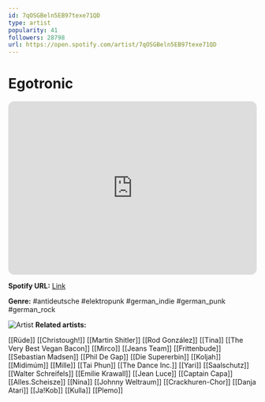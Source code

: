 ```yaml
---
id: 7qOSGBeln5EB97texe71QD
type: artist
popularity: 41
followers: 28798
url: https://open.spotify.com/artist/7qOSGBeln5EB97texe71QD
---
```

# Egotronic

<iframe style="border-radius:12px" src="https://open.spotify.com/embed/artist/7qOSGBeln5EB97texe71QD" width="100%" height="352" frameBorder="0" allowfullscreen="" allow="autoplay; clipboard-write; encrypted-media; fullscreen; picture-in-picture" loading="lazy"></iframe>

**Spotify URL:** [Link](https://open.spotify.com/artist/7qOSGBeln5EB97texe71QD)

**Genre:**  #antideutsche #elektropunk #german_indie #german_punk #german_rock

![Artist](https://i.scdn.co/image/ab6761610000e5ebbd34799ed5978c9d199bc7af)
**Related artists:**

[[Rüde]]
[[Christough!]]
[[Martin Shitler]]
[[Rod González]]
[[Tina]]
[[The Very Best Vegan Bacon]]
[[Mirco]]
[[Jeans Team]]
[[Frittenbude]]
[[Sebastian Madsen]]
[[Phil De Gap]]
[[Die Supererbin]]
[[Koljah]]
[[Midimúm]]
[[Mille]]
[[Tai Phun]]
[[The Dance Inc.]]
[[Yari]]
[[Saalschutz]]
[[Walter Schreifels]]
[[Emilie Krawall]]
[[Jean Luce]]
[[Captain Capa]]
[[Alles.Scheisze]]
[[Nina]]
[[Johnny Weltraum]]
[[Crackhuren-Chor]]
[[Danja Atari]]
[[Ja!Kob]]
[[Kulla]]
[[Plemo]]
